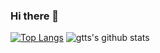 ### Hi there 👋


[![Top Langs](https://github-readme-stats.vercel.app/api/top-langs/?username=mcgtts&hide=html)](https://github.com/anuraghazra/github-readme-stats)
![gtts's github stats](https://github-readme-stats.vercel.app/api?username=mcgtts&show_icons=true&theme=radical)

<!--
**mcgtts/mcgtts** is a ✨ _special_ ✨ repository because its `README.md` (this file) appears on your GitHub profile.

Here are some ideas to get you started:

- 🔭 I’m currently working on ...
- 🌱 I’m currently learning ...
- 👯 I’m looking to collaborate on ...
- 🤔 I’m looking for help with ...
- 💬 Ask me about ...
- 📫 How to reach me: ...
- 😄 Pronouns: ...
- ⚡ Fun fact: ...
-->
